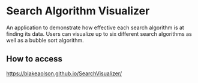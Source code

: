 # Search Algorithm Visualizer

An application to demonstrate how effective each search algorithm is at finding its data. Users can visualize up to six different search algorithms as well as a bubble sort algorithm.

## How to access

https://blakeaolson.github.io/SearchVisualizer/
